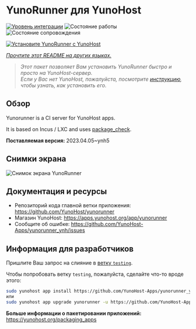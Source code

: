 <!--
Важно: этот README был автоматически сгенерирован <https://github.com/YunoHost/apps/tree/master/tools/readme_generator>
Он НЕ ДОЛЖЕН редактироваться вручную.
-->

# YunoRunner для YunoHost

[![Уровень интеграции](https://apps.yunohost.org/badge/integration/yunorunner)](https://ci-apps.yunohost.org/ci/apps/yunorunner/)
![Состояние работы](https://apps.yunohost.org/badge/state/yunorunner)
![Состояние сопровождения](https://apps.yunohost.org/badge/maintained/yunorunner)

[![Установите YunoRunner с YunoHost](https://install-app.yunohost.org/install-with-yunohost.svg)](https://install-app.yunohost.org/?app=yunorunner)

*[Прочтите этот README на других языках.](./ALL_README.md)*

> *Этот пакет позволяет Вам установить YunoRunner быстро и просто на YunoHost-сервер.*  
> *Если у Вас нет YunoHost, пожалуйста, посмотрите [инструкцию](https://yunohost.org/install), чтобы узнать, как установить его.*

## Обзор

Yunorunner is a CI server for YunoHost apps.

It is based on Incus / LXC and uses [package_check](https://github.com/YunoHost/package_check).


**Поставляемая версия:** 2023.04.05~ynh5

## Снимки экрана

![Снимок экрана YunoRunner](./doc/screenshots/screenshot.png)

## Документация и ресурсы

- Репозиторий кода главной ветки приложения: <https://github.com/YunoHost/yunorunner>
- Магазин YunoHost: <https://apps.yunohost.org/app/yunorunner>
- Сообщите об ошибке: <https://github.com/YunoHost-Apps/yunorunner_ynh/issues>

## Информация для разработчиков

Пришлите Ваш запрос на слияние в [ветку `testing`](https://github.com/YunoHost-Apps/yunorunner_ynh/tree/testing).

Чтобы попробовать ветку `testing`, пожалуйста, сделайте что-то вроде этого:

```bash
sudo yunohost app install https://github.com/YunoHost-Apps/yunorunner_ynh/tree/testing --debug
или
sudo yunohost app upgrade yunorunner -u https://github.com/YunoHost-Apps/yunorunner_ynh/tree/testing --debug
```

**Больше информации о пакетировании приложений:** <https://yunohost.org/packaging_apps>
